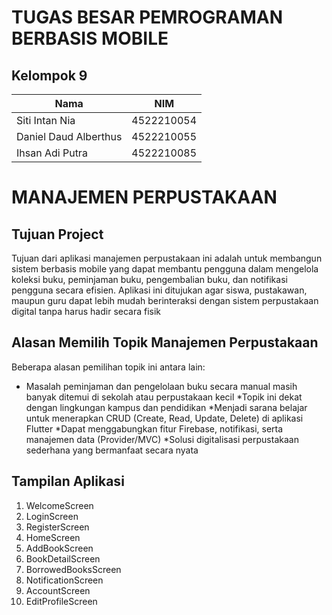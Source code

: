 # TUGAS BESAR PEMROGRAMAN BERBASIS MOBILE

## Kelompok 9

| Nama                  | NIM        |
|-----------------------|------------|
| Siti Intan Nia        | 4522210054 |
| Daniel Daud Alberthus | 4522210055 |
| Ihsan Adi Putra       | 4522210085 |

# MANAJEMEN PERPUSTAKAAN
## Tujuan Project
Tujuan dari aplikasi manajemen perpustakaan ini adalah untuk membangun sistem berbasis mobile yang dapat membantu pengguna dalam mengelola koleksi buku, peminjaman buku, pengembalian buku, dan notifikasi pengguna secara efisien. Aplikasi ini ditujukan agar siswa, pustakawan, maupun guru dapat lebih mudah berinteraksi dengan sistem perpustakaan digital tanpa harus hadir secara fisik

## Alasan Memilih Topik Manajemen Perpustakaan
Beberapa alasan pemilihan topik ini antara lain:
* Masalah peminjaman dan pengelolaan buku secara manual masih banyak ditemui di sekolah atau perpustakaan kecil
*Topik ini dekat dengan lingkungan kampus dan pendidikan
*Menjadi sarana belajar untuk menerapkan CRUD (Create, Read, Update, Delete) di aplikasi Flutter
*Dapat menggabungkan fitur Firebase, notifikasi, serta manajemen data (Provider/MVC)
*Solusi digitalisasi perpustakaan sederhana yang bermanfaat secara nyata

## Tampilan Aplikasi
1. WelcomeScreen
2. LoginScreen
3. RegisterScreen
4. HomeScreen
5. AddBookScreen
6. BookDetailScreen
7. BorrowedBooksScreen
8. NotificationScreen
9. AccountScreen
10. EditProfileScreen
